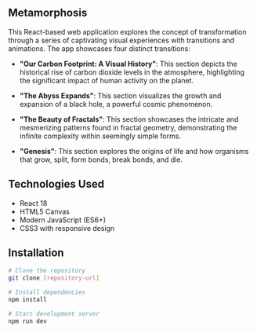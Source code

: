 ## Metamorphosis

This React-based web application explores the concept of transformation through a series of captivating visual experiences with transitions and animations. The app showcases four distinct transitions:

* **"Our Carbon Footprint: A Visual History"**: 
    This section depicts the historical rise of carbon dioxide levels in the atmosphere, highlighting the significant impact of human activity on the planet.

* **"The Abyss Expands"**: 
    This section visualizes the growth and expansion of a black hole, a powerful cosmic phenomenon.

* **"The Beauty of Fractals"**: 
    This section showcases the intricate and mesmerizing patterns found in fractal geometry, demonstrating the infinite complexity within seemingly simple forms.

* **"Genesis"**: 
    This section explores the origins of life and how organisms that grow, split, form bonds, break bonds, and die.

## Technologies Used
- React 18
- HTML5 Canvas
- Modern JavaScript (ES6+)
- CSS3 with responsive design

## Installation

```bash
# Clone the repository
git clone [repository-url]

# Install dependencies
npm install

# Start development server
npm run dev
